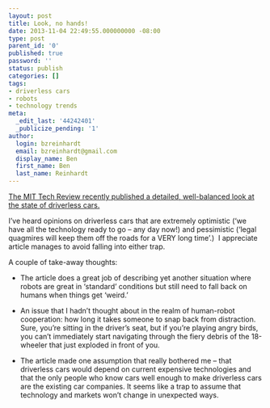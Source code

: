 ```yaml
---
layout: post
title: Look, no hands!
date: 2013-11-04 22:49:55.000000000 -08:00
type: post
parent_id: '0'
published: true
password: ''
status: publish
categories: []
tags:
- driverless cars
- robots
- technology trends
meta:
  _edit_last: '44242401'
  _publicize_pending: '1'
author:
  login: bzreinhardt
  email: bzreinhardt@gmail.com
  display_name: Ben
  first_name: Ben
  last_name: Reinhardt
---
```

<p><a href="http://www.technologyreview.com/featuredstory/520431/driverless-cars-are-further-away-than-you-think/" target="_blank">The MIT Tech Review recently published a detailed, well-balanced look at the state of driverless cars.</a></p>
<p>I’ve heard opinions on driverless cars that are extremely optimistic (‘we have all the technology ready to go – any day now!) and pessimistic (‘legal quagmires will keep them off the roads for a VERY long time’.)  I appreciate article manages to avoid falling into either trap.</p>
<p>A couple of take-away thoughts:</p>
<ul>
<li>The article does a great job of describing yet another situation where robots are great in ‘standard’ conditions but still need to fall back on humans when things get ‘weird.’</li>
</ul>
<ul>
<li>An issue that I hadn’t thought about in the realm of human-robot cooperation: how long it takes someone to snap back from distraction. Sure, you’re sitting in the driver’s seat, but if you’re playing angry birds, you can’t immediately start navigating through the fiery debris of the 18-wheeler that just exploded in front of you.</li>
</ul>
<ul>
<li>The article made one assumption that really bothered me – that driverless cars would depend on current expensive technologies and that the only people who know cars well enough to make driverless cars are the existing car companies. It seems like a trap to assume that technology and markets won’t change in unexpected ways.</li>
</ul>
